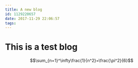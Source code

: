 ---title: A new blogid: 1129220657date: 2017-11-29 22:06:57tags:---# This is a test blog$$\sum_{n=1}^\infty\frac{1}{n^2}=\frac{\pi^2}{6}$$
